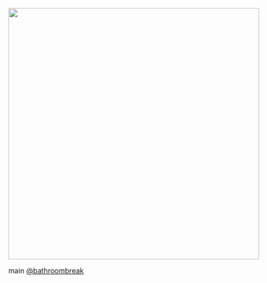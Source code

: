 
<img src="https://i.postimg.cc/8PHVvJgW/Guyfx-Cd-Wg-AAs-VL8.jpg" width=500> </p>

main [@bathroombreak](https://github.com/bathroombreak) 
